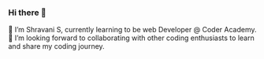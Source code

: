 ### Hi there 👋


🔭 I’m Shravani S, currently learning to be web  Developer @ Coder Academy. 👯 I’m looking forward to collaborating with other coding enthusiasts to learn and share my coding journey.
